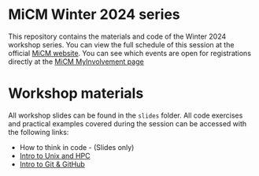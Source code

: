 # MiCM Winter 2024 series
This repository contains the materials and code of the Winter 2024 workshop series. You can view the full schedule of this session at the official [MiCM website](https://www.mcgill.ca/micm/training/workshops-series/2024-winter-series). You can see which events are open for registrations directly at the [MiCM MyInvolvement page](https://involvement.mcgill.ca/organization/micm)

# Workshop materials

All workshop slides can be found in the `slides` folder. All code exercises and practical examples covered during the session can be accessed with the following links:

* How to think in code - (Slides only)   
* [Intro to Unix and HPC](https://github.com/McGill-MiCM/micm_unixbasics)
* [Intro to Git & GitHub](https://github.com/McGill-MiCM/MiCM_IntroToGitHub)




